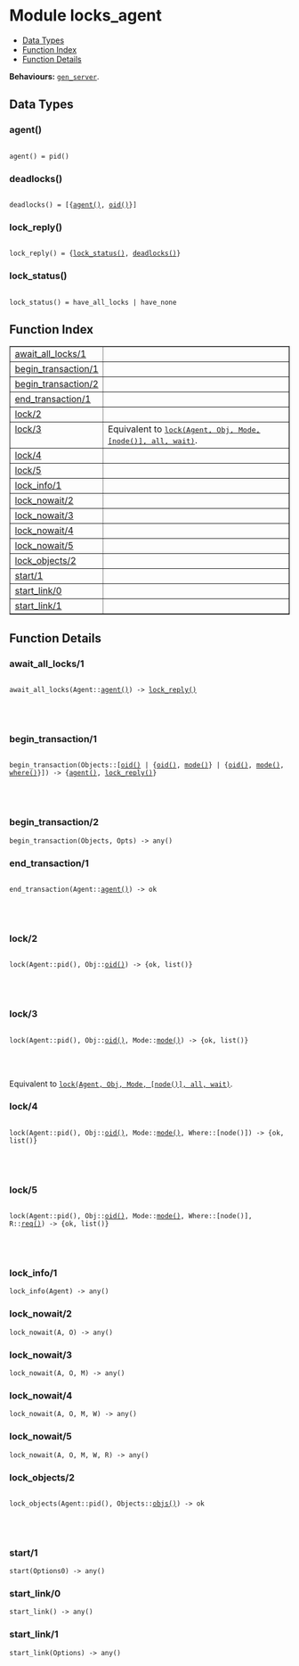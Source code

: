 

# Module locks_agent #
* [Data Types](#types)
* [Function Index](#index)
* [Function Details](#functions)

__Behaviours:__ [`gen_server`](gen_server.md).

<a name="types"></a>

## Data Types ##




### <a name="type-agent">agent()</a> ###



<pre><code>
agent() = pid()
</code></pre>





### <a name="type-deadlocks">deadlocks()</a> ###



<pre><code>
deadlocks() = [{<a href="#type-agent">agent()</a>, <a href="#type-oid">oid()</a>}]
</code></pre>





### <a name="type-lock_reply">lock_reply()</a> ###



<pre><code>
lock_reply() = {<a href="#type-lock_status">lock_status()</a>, <a href="#type-deadlocks">deadlocks()</a>}
</code></pre>





### <a name="type-lock_status">lock_status()</a> ###



<pre><code>
lock_status() = have_all_locks | have_none
</code></pre>


<a name="index"></a>

## Function Index ##


<table width="100%" border="1" cellspacing="0" cellpadding="2" summary="function index"><tr><td valign="top"><a href="#await_all_locks-1">await_all_locks/1</a></td><td></td></tr><tr><td valign="top"><a href="#begin_transaction-1">begin_transaction/1</a></td><td></td></tr><tr><td valign="top"><a href="#begin_transaction-2">begin_transaction/2</a></td><td></td></tr><tr><td valign="top"><a href="#end_transaction-1">end_transaction/1</a></td><td></td></tr><tr><td valign="top"><a href="#lock-2">lock/2</a></td><td></td></tr><tr><td valign="top"><a href="#lock-3">lock/3</a></td><td>Equivalent to <a href="#lock-6"><tt>lock(Agent, Obj, Mode, [node()], all, wait)</tt></a>.</td></tr><tr><td valign="top"><a href="#lock-4">lock/4</a></td><td></td></tr><tr><td valign="top"><a href="#lock-5">lock/5</a></td><td></td></tr><tr><td valign="top"><a href="#lock_info-1">lock_info/1</a></td><td></td></tr><tr><td valign="top"><a href="#lock_nowait-2">lock_nowait/2</a></td><td></td></tr><tr><td valign="top"><a href="#lock_nowait-3">lock_nowait/3</a></td><td></td></tr><tr><td valign="top"><a href="#lock_nowait-4">lock_nowait/4</a></td><td></td></tr><tr><td valign="top"><a href="#lock_nowait-5">lock_nowait/5</a></td><td></td></tr><tr><td valign="top"><a href="#lock_objects-2">lock_objects/2</a></td><td></td></tr><tr><td valign="top"><a href="#start-1">start/1</a></td><td></td></tr><tr><td valign="top"><a href="#start_link-0">start_link/0</a></td><td></td></tr><tr><td valign="top"><a href="#start_link-1">start_link/1</a></td><td></td></tr></table>


<a name="functions"></a>

## Function Details ##

<a name="await_all_locks-1"></a>

### await_all_locks/1 ###


<pre><code>
await_all_locks(Agent::<a href="#type-agent">agent()</a>) -&gt; <a href="#type-lock_reply">lock_reply()</a>
</code></pre>

<br></br>



<a name="begin_transaction-1"></a>

### begin_transaction/1 ###


<pre><code>
begin_transaction(Objects::[<a href="#type-oid">oid()</a> | {<a href="#type-oid">oid()</a>, <a href="#type-mode">mode()</a>} | {<a href="#type-oid">oid()</a>, <a href="#type-mode">mode()</a>, <a href="#type-where">where()</a>}]) -&gt; {<a href="#type-agent">agent()</a>, <a href="#type-lock_reply">lock_reply()</a>}
</code></pre>

<br></br>



<a name="begin_transaction-2"></a>

### begin_transaction/2 ###

`begin_transaction(Objects, Opts) -> any()`


<a name="end_transaction-1"></a>

### end_transaction/1 ###


<pre><code>
end_transaction(Agent::<a href="#type-agent">agent()</a>) -&gt; ok
</code></pre>

<br></br>



<a name="lock-2"></a>

### lock/2 ###


<pre><code>
lock(Agent::pid(), Obj::<a href="#type-oid">oid()</a>) -&gt; {ok, list()}
</code></pre>

<br></br>



<a name="lock-3"></a>

### lock/3 ###


<pre><code>
lock(Agent::pid(), Obj::<a href="#type-oid">oid()</a>, Mode::<a href="#type-mode">mode()</a>) -&gt; {ok, list()}
</code></pre>

<br></br>


Equivalent to [`lock(Agent, Obj, Mode, [node()], all, wait)`](#lock-6).
<a name="lock-4"></a>

### lock/4 ###


<pre><code>
lock(Agent::pid(), Obj::<a href="#type-oid">oid()</a>, Mode::<a href="#type-mode">mode()</a>, Where::[node()]) -&gt; {ok, list()}
</code></pre>

<br></br>



<a name="lock-5"></a>

### lock/5 ###


<pre><code>
lock(Agent::pid(), Obj::<a href="#type-oid">oid()</a>, Mode::<a href="#type-mode">mode()</a>, Where::[node()], R::<a href="#type-req">req()</a>) -&gt; {ok, list()}
</code></pre>

<br></br>



<a name="lock_info-1"></a>

### lock_info/1 ###

`lock_info(Agent) -> any()`


<a name="lock_nowait-2"></a>

### lock_nowait/2 ###

`lock_nowait(A, O) -> any()`


<a name="lock_nowait-3"></a>

### lock_nowait/3 ###

`lock_nowait(A, O, M) -> any()`


<a name="lock_nowait-4"></a>

### lock_nowait/4 ###

`lock_nowait(A, O, M, W) -> any()`


<a name="lock_nowait-5"></a>

### lock_nowait/5 ###

`lock_nowait(A, O, M, W, R) -> any()`


<a name="lock_objects-2"></a>

### lock_objects/2 ###


<pre><code>
lock_objects(Agent::pid(), Objects::<a href="#type-objs">objs()</a>) -&gt; ok
</code></pre>

<br></br>



<a name="start-1"></a>

### start/1 ###

`start(Options0) -> any()`


<a name="start_link-0"></a>

### start_link/0 ###

`start_link() -> any()`


<a name="start_link-1"></a>

### start_link/1 ###

`start_link(Options) -> any()`


